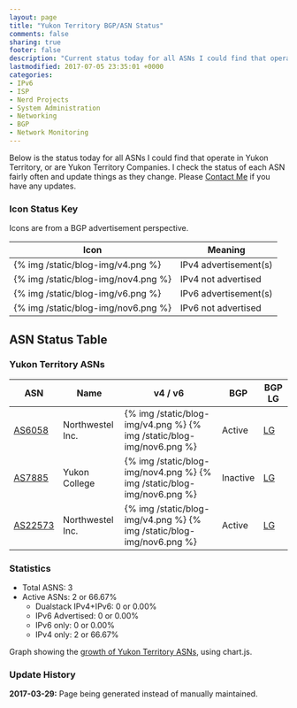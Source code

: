 ```yaml
---
layout: page
title: "Yukon Territory BGP/ASN Status"
comments: false
sharing: true
footer: false
description: "Current status today for all ASNs I could find that operate in Yukon Territory, or are Yukon Territory Companies."
lastmodified: 2017-07-05 23:35:01 +0000
categories:
- IPv6
- ISP
- Nerd Projects
- System Administration
- Networking
- BGP
- Network Monitoring
---
```

Below is the status today for all ASNs I could find that operate in Yukon Territory, or are Yukon Territory Companies. I check the status of each ASN fairly often and update things as they change. Please [Contact Me](/contact/) if you have any updates.

### Icon Status Key

Icons are from a BGP advertisement perspective.

Icon | Meaning
---- | -------
{% img /static/blog-img/v4.png %} | IPv4 advertisement(s)
{% img /static/blog-img/nov4.png %} | IPv4 not advertised
{% img /static/blog-img/v6.png %} | IPv6 advertisement(s)
{% img /static/blog-img/nov6.png %} | IPv6 not advertised

## ASN Status Table

### Yukon Territory ASNs

ASN | Name | v4 / v6 | BGP | BGP LG
--- | ---- | ------- | --- | ------
[AS6058](https://stat.ripe.net/AS6058) | Northwestel Inc. | {% img /static/blog-img/v4.png %} {% img /static/blog-img/nov6.png %} | Active | [LG](http://lg.hextet.net/cgi-bin/bgplg?cmd=show+ip+bgp+source-as&req=6058)
[AS7885](https://stat.ripe.net/AS7885) | Yukon College | {% img /static/blog-img/nov4.png %} {% img /static/blog-img/nov6.png %} | Inactive | [LG](http://lg.hextet.net/cgi-bin/bgplg?cmd=show+ip+bgp+source-as&req=7885)
[AS22573](https://stat.ripe.net/AS22573) | Northwestel Inc. | {% img /static/blog-img/v4.png %} {% img /static/blog-img/nov6.png %} | Active | [LG](http://lg.hextet.net/cgi-bin/bgplg?cmd=show+ip+bgp+source-as&req=22573)

### Statistics

* Total ASNS: 3
* Active ASNs: 2 or 66.67%
  * Dualstack IPv4+IPv6: 0 or 0.00%
  * IPv6 Advertised: 0 or 0.00%
  * IPv6 only: 0 or 0.00%
  * IPv4 only: 2 or 66.67%

Graph showing the [growth of Yukon Territory ASNs](/bgp/yt/asns/), using chart.js.

### Update History

**2017-03-29:** Page being generated instead of manually maintained.
